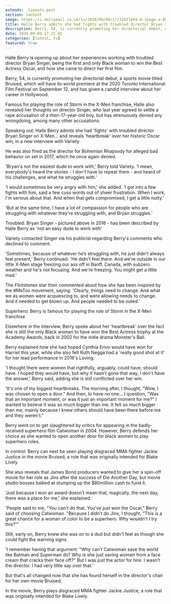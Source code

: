 ```yaml
---
extends: _layouts.post
section: content
image: https://i.dailymail.co.uk/1s/2020/09/09/17/32971804-0-image-a-80_1599667224531.jpg 
title: Halle Berry admits she had fights with troubled director Bryan Singer on X-Men 
description: Berry, 54, is currently promoting her directorial debut, sports movie Bruised, which will have its world premiere at the 2020 Toronto International Film Festival on September 12 
date: 2020-09-09-17-22-02 
categories: [latest, tv] 
featured: true 
--- 
```

Halle Berry is opening up about her experiences working with troubled director Bryan Singer, being the first and only Black woman to win the Best Actress Oscar, and how she came to direct her first film.

Berry, 54, is currently promoting her directorial debut, a sports movie titled Bruised, which will have its world premiere at the 2020 Toronto International Film Festival on September 12, and has given a candid interview about her career in Hollywood. 

Famous for playing the role of Storm in the X-Men franchise, Halle also revealed her thoughts on director Singer, who last year agreed to settle a rape accusation of a then-17-year-old boy, but has strenuously denied any wrongdoing, among many other accusations. 

Speaking out: Halle Berry admits she had 'fights' with troubled director Bryan Singer on X-Men... and reveals 'heartbreak' over her historic Oscar win, in a new interview with Variety

He was also fired as the director for Bohemian Rhapsody for alleged bad behavior on set in 2017, which he once again denied.

'Bryan's not the easiest dude to work with,' Berry told Variety. 'I mean, everybody's heard the stories - I don't have to repeat them - and heard of his challenges, and what he struggles with.' 

'I would sometimes be very angry with him,' she added. 'I got into a few fights with him, said a few cuss words out of sheer frustration. When I work, I'm serious about that. And when that gets compromised, I get a little nutty.'

'But at the same time, I have a lot of compassion for people who are struggling with whatever they're struggling with, and Bryan struggles.'

Troubled: Bryan Singer - pictured above in 2016 - has been described by Halle Berry as 'not an easy dude to work with' 

Variety contacted Singer via his publicist regarding Berry's comments who declined to comment.

'Sometimes, because of whatever he’s struggling with, he just didn't always feel present,' Berry continued. 'He didn't feel there. And we're outside in our little X-Men stage freezing our ass off in Banff, Canada, with subzero weather and he's not focusing. And we're freezing. You might get a little mad.'

The Flintstones star then commented about how she has been inspired by the #MeToo movement, saying: 'Clearly, things need to change. And what we as women were acquiescing to, and were allowing needs to change. And it needed to get blown up. And people needed to be outed.'

Superhero: Berry is famous for playing the role of Storm in the X-Men franchise

Elsewhere in the interview, Berry spoke about her 'heartbreak' over the fact she is still the only Black woman to have won the Best Actress trophy at the Academy Awards, back in 2002 for the indie drama Monster's Ball. 

Berry explained how she had hoped Cynthia Erivo would have won for Harriet this year, while she also felt Ruth Negga had a 'really good shot at it' for her lead performance in 2016's Loving.  

'I thought there were women that rightfully, arguably, could have, should have. I hoped they would have, but why it hasn't gone that way, I don't have the answer,' Berry said, adding she is still conflicted over her win.

'It's one of my biggest heartbreaks. The morning after, I thought, "Wow, I was chosen to open a door." And then, to have no one... I question, "Was that an important moment, or was it just an important moment for me?" I wanted to believe it was so much bigger than me. It felt so much bigger than me, mainly because I knew others should have been there before me and they weren't."

Berry went on to get slaughtered by critics for appearing in the badly-received superhero film Catwoman in 2004. However, Berry defends her choice as she wanted to open another door for black women to play superhero roles. 

In control: Berry can next be seen playing disgraced MMA fighter Jackie Justice in the movie Bruised, a role that was originally intended for Blake Lively

She also reveals that James Bond producers wanted to give her a spin-off movie for her role as Jinx after the success of Die Another Day, but movie studio bosses balked at stumping up the $80million cash to fund it. 

'Just because I won an award doesn't mean that, magically, the next day, there was a place for me,' she explained. 

'People said to me, "You can't do that. You've just won the Oscar," Berry said of choosing Catwoman. "Because I didn't do Jinx, I thought, "This is a great chance for a woman of color to be a superhero. Why wouldn't I try this?'"

Still, early on, Berry knew she was on to a dud but didn't feel as though she could fight the warning signs.

'I remember having that argument: "Why can't Catwoman save the world like Batman and Superman do? Why is she just saving women from a face cream that cracks their face off?" But I was just the actor for hire. I wasn’t the director. I had very little say over that.'

But that's all changed now that she has found herself in the director's chair for her own movie Bruised. 

In the movie, Berry plays disgraced MMA fighter Jackie Justice, a role that was originally intended for Blake Lively. 

